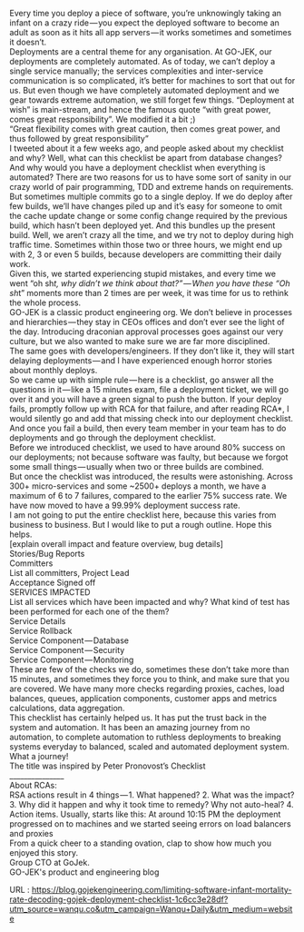   Every time you deploy a piece of software, you’re unknowingly taking an infant on a crazy ride — you expect the deployed software to become an adult as soon as it hits all app servers — it works sometimes and sometimes it doesn’t.  
    Deployments are a central theme for any organisation. At GO-JEK, our deployments are completely automated. As of today, we can’t deploy a single service manually; the services complexities and inter-service communication is so complicated, it’s better for machines to sort that out for us. But even though we have completely automated deployment and we gear towards extreme automation, we still forget few things. “Deployment at wish” is main-stream, and hence the famous quote “with great power, comes great responsibility”. We modified it a bit ;)  
    “Great flexibility comes with great caution, then comes great power, and thus followed by great responsibility”  
    I tweeted about it a few weeks ago, and people asked about my checklist and why? Well, what can this checklist be apart from database changes? And why would you have a deployment checklist when everything is automated? There are two reasons for us to have some sort of sanity in our crazy world of pair programming, TDD and extreme hands on requirements.  
    But sometimes multiple commits go to a single deploy. If we do deploy after few builds, we’ll have changes piled up and it’s easy for someone to omit the cache update change or some config change required by the previous build, which hasn’t been deployed yet. And this bundles up the present build. Well, we aren’t crazy all the time, and we try not to deploy during high traffic time. Sometimes within those two or three hours, we might end up with 2, 3 or even 5 builds, because developers are committing their daily work.  
    Given this, we started experiencing stupid mistakes, and every time we went “oh sh*t, why didn’t we think about that?” — When you have these “Oh sh*t” moments more than 2 times are per week, it was time for us to rethink the whole process.  
    GO-JEK is a classic product engineering org. We don’t believe in processes and hierarchies — they stay in CEOs offices and don’t ever see the light of the day. Introducing draconian approval processes goes against our very culture, but we also wanted to make sure we are far more disciplined.  
    The same goes with developers/engineers. If they don’t like it, they will start delaying deployments — and I have experienced enough horror stories about monthly deploys.  
    So we came up with simple rule — here is a checklist, go answer all the questions in it — like a 15 minutes exam, file a deployment ticket, we will go over it and you will have a green signal to push the button. If your deploy fails, promptly follow up with RCA for that failure, and after reading RCA*, I would silently go and add that missing check into our deployment checklist. And once you fail a build, then every team member in your team has to do deployments and go through the deployment checklist.  
    Before we introduced checklist, we used to have around 80% success on our deployments; not because software was faulty, but because we forgot some small things — usually when two or three builds are combined.  
    But once the checklist was introduced, the results were astonishing. Across 300+ micro-services and some ~2500+ deploys a month, we have a maximum of 6 to 7 failures, compared to the earlier 75% success rate. We have now moved to have a 99.99% deployment success rate.  
    I am not going to put the entire checklist here, because this varies from business to business. But I would like to put a rough outline. Hope this helps.  
    [explain overall impact and feature overview, bug details]  
    Stories/Bug Reports  
    Committers  
    List all committers, Project Lead  
    Acceptance Signed off  
    SERVICES IMPACTED  
    List all services which have been impacted and why? What kind of test has been performed for each one of the them?  
    Service Details  
    Service Rollback  
    Service Component — Database  
    Service Component — Security  
    Service Component — Monitoring  
    These are few of the checks we do, sometimes these don’t take more than 15 minutes, and sometimes they force you to think, and make sure that you are covered. We have many more checks regarding proxies, caches, load balances, queues, application components, customer apps and metrics calculations, data aggregation.  
    This checklist has certainly helped us. It has put the trust back in the system and automation. It has been an amazing journey from no automation, to complete automation to ruthless deployments to breaking systems everyday to balanced, scaled and automated deployment system.  
    What a journey!  
    The title was inspired by Peter Pronovost’s Checklist  
    _______________  
    About RCAs:  
    RSA actions result in 4 things — 1. What happened? 2. What was the impact? 3. Why did it happen and why it took time to remedy? Why not auto-heal? 4. Action items. Usually, starts like this: At around 10:15 PM the deployment progressed on to machines and we started seeing errors on load balancers and proxies  
    From a quick cheer to a standing ovation, clap to show how much you enjoyed this story.  
    Group CTO at GoJek.  
    GO-JEK's product and engineering blog  
    
  URL : https://blog.gojekengineering.com/limiting-software-infant-mortality-rate-decoding-gojek-deployment-checklist-1c6cc3e28df?utm_source=wanqu.co&utm_campaign=Wanqu+Daily&utm_medium=website